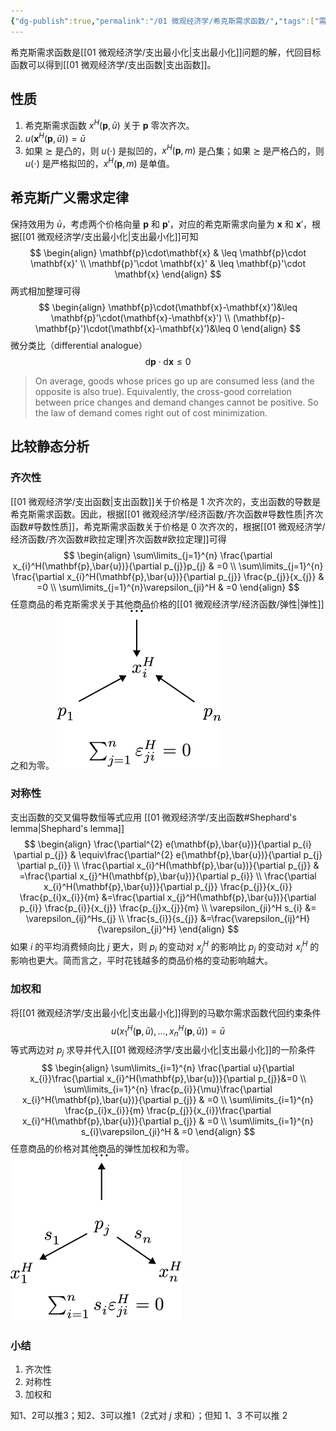 ```yaml
---
{"dg-publish":true,"permalink":"/01 微观经济学/希克斯需求函数/","tags":["需求理论"],"created":"2024-07-22T16:38:25.000+08:00","updated":"2024-07-22T16:38:25.000+08:00"}
---
```


希克斯需求函数是[[01 微观经济学/支出最小化\|支出最小化]]问题的解，代回目标函数可以得到[[01 微观经济学/支出函数\|支出函数]]。

## 性质

1. 希克斯需求函数 $x^H(\mathbf{p},\bar{u})$ 关于 $\mathbf{p}$ 零次齐次。
2. $u(\mathbf{x}^H(\mathbf{p},\bar{u}))=\bar{u}$
3. 如果 $\succsim$ 是凸的，则 $u(\cdot)$ 是拟凹的，$x^H(\mathbf{p},m)$ 是凸集；如果 $\succsim$ 是严格凸的，则 $u(\cdot)$ 是严格拟凹的，$x^H(\mathbf{p},m)$ 是单值。

## 希克斯广义需求定律

保持效用为 $\bar{u}$，考虑两个价格向量 $\mathbf{p}$ 和 $\mathbf{p}'$，对应的希克斯需求向量为 $\mathbf{x}$ 和 $\mathbf{x}'$，根据[[01 微观经济学/支出最小化\|支出最小化]]可知
$$
\begin{align}
\mathbf{p}\cdot\mathbf{x} & \leq \mathbf{p}\cdot \mathbf{x}' \\
\mathbf{p}'\cdot \mathbf{x}' & \leq \mathbf{p}'\cdot \mathbf{x}
\end{align}
$$
两式相加整理可得
$$
\begin{align}
\mathbf{p}\cdot(\mathbf{x}-\mathbf{x}')&\leq \mathbf{p}'\cdot(\mathbf{x}-\mathbf{x}') \\
(\mathbf{p}-\mathbf{p}')\cdot(\mathbf{x}-\mathbf{x}')&\leq 0
\end{align}
$$
微分类比（differential analogue）
$$
\mathrm{d}\mathbf{p} \cdot\mathrm{d}\mathbf{x}\leq 0
$$
> On average, goods whose prices go up are consumed less (and the opposite is also true). Equivalently, the cross-good correlation between price changes and demand changes cannot be positive. So the law of demand comes right out of cost minimization. 
## 比较静态分析

### 齐次性

[[01 微观经济学/支出函数\|支出函数]]关于价格是 $1$ 次齐次的，支出函数的导数是希克斯需求函数。因此，根据[[01 微观经济学/经济函数/齐次函数#导数性质\|齐次函数#导数性质]]，希克斯需求函数关于价格是 $0$ 次齐次的，根据[[01 微观经济学/经济函数/齐次函数#欧拉定理\|齐次函数#欧拉定理]]可得
$$
\begin{align}
\sum\limits_{j=1}^{n} \frac{\partial x_{i}^H(\mathbf{p},\bar{u})}{\partial p_{j}}p_{j} & =0 \\
\sum\limits_{j=1}^{n} \frac{\partial x_{i}^H(\mathbf{p},\bar{u})}{\partial p_{j}} \frac{p_{j}}{x_{j}} & =0 \\
\sum\limits_{j=1}^{n}\varepsilon_{ji}^H & =0
\end{align}
$$
任意商品的希克斯需求关于其他商品价格的[[01 微观经济学/经济函数/弹性\|弹性]]之和为零。
![齐次性.svg](https://raw.githubusercontent.com/ykonut/picx-images-hosting/master/picgo/image-f4bfe0b650417f580eb12e1d7b59b74e.svg)

### 对称性

支出函数的交叉偏导数恒等式应用 [[01 微观经济学/支出函数#Shephard's lemma\|Shephard's lemma]]
$$
\begin{align}
\frac{\partial^{2} e(\mathbf{p},\bar{u})}{\partial p_{i} \partial p_{j}} & \equiv\frac{\partial^{2} e(\mathbf{p},\bar{u})}{\partial p_{j} \partial p_{i}} \\
\frac{\partial x_{i}^H(\mathbf{p},\bar{u})}{\partial p_{j}} & =\frac{\partial x_{j}^H(\mathbf{p},\bar{u})}{\partial p_{i}} \\
\frac{\partial x_{i}^H(\mathbf{p},\bar{u})}{\partial p_{j}} \frac{p_{j}}{x_{i}} \frac{p_{i}x_{i}}{m} &=\frac{\partial x_{j}^H(\mathbf{p},\bar{u})}{\partial p_{i}} \frac{p_{i}}{x_{j}} \frac{p_{j}x_{j}}{m} \\
\varepsilon_{ji}^H s_{i} &= \varepsilon_{ij}^Hs_{j} \\
\frac{s_{i}}{s_{j}} &=\frac{\varepsilon_{ij}^H}{\varepsilon_{ji}^H} 
\end{align}
$$
如果 $i$ 的平均消费倾向比 $j$ 更大，则 $p_{i}$ 的变动对 $x_{j}^H$ 的影响比 $p_{j}$ 的变动对 $x_{i}^H$ 的影响也更大。简而言之，平时花钱越多的商品价格的变动影响越大。

### 加权和

将[[01 微观经济学/支出最小化\|支出最小化]]得到的马歇尔需求函数代回约束条件
$$
u(x_{1}^H(\mathbf{p},\bar{u}),\dots,x_{n}^H(\mathbf{p},\bar{u})) =\bar{u}
$$
等式两边对 $p_{j}$ 求导并代入[[01 微观经济学/支出最小化\|支出最小化]]的一阶条件
$$
\begin{align}
\sum\limits_{i=1}^{n} \frac{\partial u}{\partial x_{i}}\frac{\partial x_{i}^H(\mathbf{p},\bar{u})}{\partial p_{j}}&=0 \\
\sum\limits_{i=1}^{n} \frac{p_{i}}{\mu}\frac{\partial x_{i}^H(\mathbf{p},\bar{u})}{\partial p_{j}} & =0 \\
\sum\limits_{i=1}^{n} \frac{p_{i}x_{i}}{m} \frac{p_{j}}{x_{i}}\frac{\partial x_{i}^H(\mathbf{p},\bar{u})}{\partial p_{j}} & =0 \\
\sum\limits_{i=1}^{n} s_{i}\varepsilon_{ji}^H & =0
\end{align}
$$
任意商品的价格对其他商品的弹性加权和为零。
![加权和.svg](https://raw.githubusercontent.com/ykonut/picx-images-hosting/master/picgo/image-698ca9ed21847adb19eeb356ad573ed5.svg)

### 小结

1. 齐次性
2. 对称性
3. 加权和

知1、2可以推3；知2、3可以推1（2式对 $j$ 求和）；但知 1、3 不可以推 2